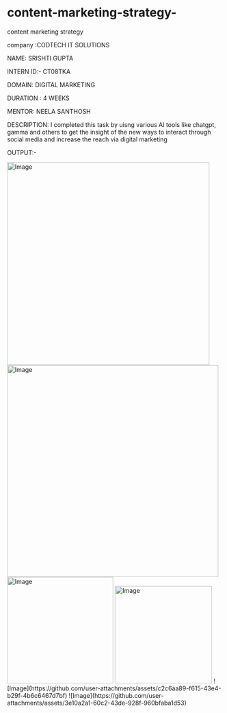 # content-marketing-strategy-
content marketing strategy 

company :CODTECH IT SOLUTIONS 

NAME: SRISHTI GUPTA

INTERN ID:- CT08TKA

DOMAIN: DIGITAL MARKETING

DURATION : 4 WEEKS

MENTOR: NEELA SANTHOSH

DESCRIPTION: I completed this task by uisng various AI tools like chatgpt, gamma and others to get the insight of the new ways to interact through social media and increase the reach via digital marketing

OUTPUT:-

<img width="473" alt="Image" src="https://github.com/user-attachments/assets/24808cab-c3f8-43eb-b4be-9d601b92cd68" />

<img width="494" alt="Image" src="https://github.com/user-attachments/assets/7525306c-7f36-4b51-a82b-73dbbbb041eb" />
<img width="248" alt="Image" src="https://github.com/user-attachments/assets/2b5a967b-5bbc-431c-85d5-ff3d6d4c1af9" />
<img width="227" alt="Image" src="https://github.com/user-attachments/assets/3894281a-febe-4f42-8ed8-c8397530ac1f" />
![Image](https://github.com/user-attachments/assets/c2c6aa89-f615-43e4-b29f-4b6c6467d7bf)
![Image](https://github.com/user-attachments/assets/3e10a2a1-60c2-43de-928f-960bfaba1d53)
